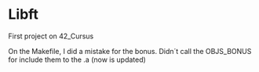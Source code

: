 # Libft
First project on 42_Cursus

On the Makefile, I did a mistake for the bonus. Didn´t call the OBJS_BONUS for include them to the .a (now is updated)
